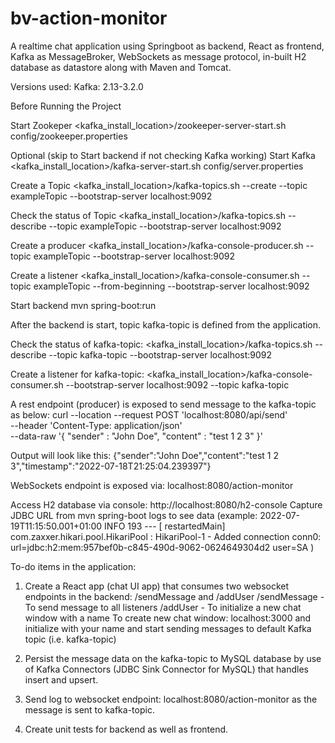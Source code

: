 # bv-action-monitor
A realtime chat application using Springboot as backend, React as frontend, Kafka as MessageBroker, WebSockets as message protocol, in-built H2 database as datastore along with Maven and Tomcat.

Versions used:
  Kafka: 2.13-3.2.0

Before Running the Project

Start Zookeper
  <kafka_install_location>/zookeeper-server-start.sh config/zookeeper.properties

Optional (skip to Start backend if not checking Kafka working)
  Start Kafka
    <kafka_install_location>/kafka-server-start.sh config/server.properties

  Create a Topic
    <kafka_install_location>/kafka-topics.sh --create --topic exampleTopic --bootstrap-server localhost:9092

  Check the status of Topic
    <kafka_install_location>/kafka-topics.sh --describe --topic exampleTopic --bootstrap-server localhost:9092

  Create a producer
    <kafka_install_location>/kafka-console-producer.sh --topic exampleTopic --bootstrap-server localhost:9092

  Create a listener
    <kafka_install_location>/kafka-console-consumer.sh --topic exampleTopic --from-beginning --bootstrap-server localhost:9092

Start backend
  mvn spring-boot:run

After the backend is start, topic kafka-topic is defined from the application.

Check the status of kafka-topic:
  <kafka_install_location>/kafka-topics.sh --describe --topic kafka-topic --bootstrap-server localhost:9092

Create a listener for kafka-topic:
  <kafka_install_location>/kafka-console-consumer.sh --bootstrap-server localhost:9092 --topic kafka-topic

A rest endpoint (producer) is exposed to send message to the kafka-topic as below:
  curl --location --request POST 'localhost:8080/api/send' \
  --header 'Content-Type: application/json' \
  --data-raw '{
      "sender" : "John Doe",
      "content" : "test 1 2 3"
  }'

Output will look like this:
  {"sender":"John Doe","content":"test 1 2 3","timestamp":"2022-07-18T21:25:04.239397"}

WebSockets endpoint is exposed via:
  localhost:8080/action-monitor

Access H2 database via console:
  http://localhost:8080/h2-console
  Capture JDBC URL from mvn spring-boot logs to see data 
    (example: 2022-07-19T11:15:50.001+01:00  INFO 193 --- [  restartedMain] com.zaxxer.hikari.pool.HikariPool        : HikariPool-1 - Added connection conn0: url=jdbc:h2:mem:957bef0b-c845-490d-9062-0624649304d2 user=SA )

To-do items in the application:

  1. Create a React app (chat UI app) that consumes two websocket endpoints in the backend: /sendMessage and /addUser
    /sendMessage - To send message to all listeners
    /addUser - To initialize a new chat window with a name
    To create new chat window: localhost:3000 and initialize with your name and start sending messages to default Kafka topic (i.e. kafka-topic)
  
  2. Persist the message data on the kafka-topic to MySQL database by use of Kafka Connectors (JDBC Sink Connector for MySQL) that handles insert and upsert.
  
  3. Send log to websocket endpoint: localhost:8080/action-monitor as the message is sent to kafka-topic.
  
  4. Create unit tests for backend as well as frontend.
